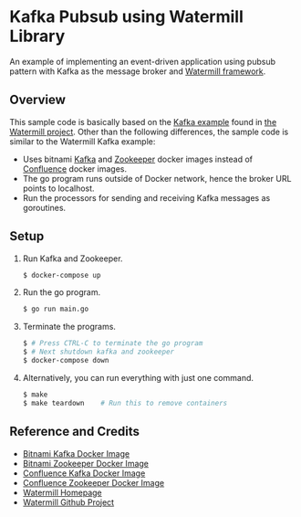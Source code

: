 # Kafka Pubsub using Watermill Library

An example of implementing an event-driven application using pubsub pattern with Kafka as the message broker and [Watermill framework](https://github.com/ThreeDotsLabs/watermill).

## Overview

This sample code is basically based on the [Kafka example](https://github.com/ThreeDotsLabs/watermill/tree/master/_examples/pubsubs/kafka) found in [the Watermill project](https://github.com/ThreeDotsLabs/watermill). Other than the following differences, the sample code is similar to the Watermill Kafka example:

* Uses bitnami [Kafka](https://hub.docker.com/r/bitnami/kafka) and [Zookeeper](https://hub.docker.com/r/bitnami/zookeeper) docker images instead of [Confluence](https://hub.docker.com/u/confluentinc) docker images.
* The go program runs outside of Docker network, hence the broker URL points to localhost.
* Run the processors for sending and receiving Kafka messages as goroutines.

## Setup

1. Run Kafka and Zookeeper.

   ```bash
   $ docker-compose up
   ```

1. Run the go program.

   ```bash
   $ go run main.go
   ```

1. Terminate the programs.

   ```bash
   $ # Press CTRL-C to terminate the go program
   $ # Next shutdown kafka and zookeeper
   $ docker-compose down
   ```

1. Alternatively, you can run everything with just one command.

   ```bash
   $ make
   $ make teardown    # Run this to remove containers
   ```

## Reference and Credits

* [Bitnami Kafka Docker Image](https://hub.docker.com/r/bitnami/kafka)
* [Bitnami Zookeeper Docker Image](https://hub.docker.com/r/bitnami/zookeeper)
* [Confluence Kafka Docker Image](https://hub.docker.com/r/confluentinc/cp-kafka)
* [Confluence Zookeeper Docker Image](https://hub.docker.com/r/confluentinc/cp-zookeeper)
* [Watermill Homepage](https://watermill.io/)
* [Watermill Github Project](https://github.com/ThreeDotsLabs/watermill)
